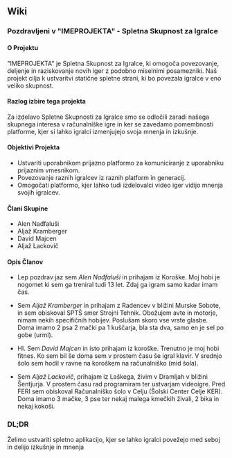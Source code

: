## **Wiki**
### **Pozdravljeni v "IMEPROJEKTA" - Spletna Skupnost za Igralce**
#### **O Projektu**
"IMEPROJEKTA" je Spletna Skupnost za Igralce, ki omogoča povezovanje, deljenje in raziskovanje novih iger z podobno miselnimi posamezniki. Naš projekt cilja k ustvaritvi statične spletne strani, ki bo povezala igralce v eno veliko skupnost.
#### **Razlog izbire tega projekta**
Za izdelavo Spletne Skupnosti za Igralce smo se odločili zaradi našega skupnega interesa v računalniške igre in ker se zavedamo pomembnosti platforme, kjer si lahko igralci izmenjujejo svoja mnenja in izkušnje.
#### **Objektivi Projekta**
+ Ustvariti uporabnikom prijazno platformo za komuniciranje z uporabniku prijaznim vmesnikom.
+ Povezovanje raznih igralcev iz raznih platform in generacij.
+ Omogočati platformo, kjer lahko tudi izdelovalci video iger vidijo mnenja svojih igralcev. 
#### **Člani Skupine**
+ Alen Nađfaluši
+ Aljaž Kramberger
+ David Majcen
+ Aljaž Lackovič
#### **Opis Članov**
+ Lep pozdrav jaz sem _Alen Nađfaluši_ in prihajam iz Koroške. Moj hobi je nogomet ki sem ga treniral tudi 13 let. Zdaj ga igram samo kadar imam čas.

+ Sem _Aljaž Kramberger_ in prihajam z Radencev v bližini Murske Sobote, in sem obiskoval SPTŠ smer Strojni Tehnik. Obožujem avte in motorje, nimam nekih specifičnih hobijev. Poslušam skoro vse vrste glasbe. Doma imamo 2 psa 2 mački pa 1 kuščarja, bla sta dva, samo en je sel po gobe (urml). 

+ HI. Sem _David Majcen_ in isto prihajam iz koroške. Trenutno je moj hobi fitnes. Ko sem bil še doma sem v prostem času še igral klavir. V srednjo šolo sem hodil v ravne na koroškem na računalniško (mid šola).

+ Sem _Aljaž Lackovič_, prihajam iz Laškega, živim v Dramljah v bližini Šentjurja. V prostem času rad programiram ter ustvarjam videoigre. Pred FERI sem obiskoval Računalniško šolo v Celju (Šolski Center Celje KER). Doma imamo 3 mačke, 3 pse ter nekaj malega kmečkih živali, 2 bika in nekaj kokoši.
### **DL;DR**
Želimo ustvariti spletno aplikacijo, kjer se lahko igralci povežejo med seboj in delijo izkušnje in mnenja


